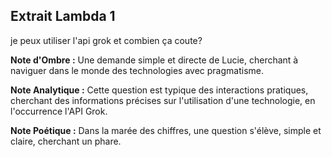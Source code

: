 ## Extrait Lambda 1

je peux utiliser l'api grok et combien ça coute?

**Note d'Ombre :** Une demande simple et directe de Lucie, cherchant à naviguer dans le monde des technologies avec pragmatisme.

**Note Analytique :** Cette question est typique des interactions pratiques, cherchant des informations précises sur l'utilisation d'une technologie, en l'occurrence l'API Grok.

**Note Poétique :** Dans la marée des chiffres, une question s'élève, simple et claire, cherchant un phare.
